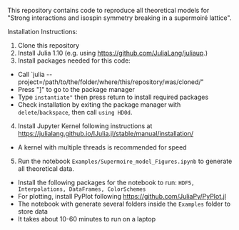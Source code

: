 This repository contains code to reproduce all theoretical models for "Strong interactions and isospin symmetry breaking in a supermoiré lattice".

Installation Instructions:
1. Clone this repository
2. Install Julia 1.10 (e.g. using https://github.com/JuliaLang/juliaup.)
3. Install packages needed for this code:
- Call `julia --project=/path/to/the/folder/where/this/repository/was/cloned/"
- Press "]" to go to the package manager
- Type `instantiate"` then press return to install required packages
- Check installation by exiting the package manager with `delete`/`backspace`, then call `using HD0d`.
4. Install Jupyter Kernel following instructions at https://julialang.github.io/IJulia.jl/stable/manual/installation/
- A kernel with multiple threads is recommended for speed
5. Run the notebook `Examples/Supermoire_model_Figures.ipynb` to generate all theoretical data.
- Install the following packages for the notebook to run: `HDF5, Interpolations, DataFrames, ColorSchemes`
- For plotting, install PyPlot following https://github.com/JuliaPy/PyPlot.jl
- The notebook with generate several folders inside the `Examples` folder to store data
- It takes about 10-60 minutes to run on a laptop
